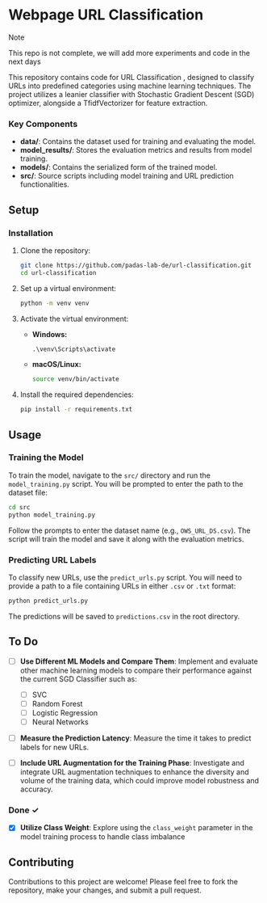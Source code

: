 # Webpage URL Classification

> [!NOTE]  
> This repo is not complete, we will add more experiments and code in the next days

This repository contains code for URL Classification , designed to classify URLs into predefined categories using machine learning techniques. The project utilizes a leanier classifier with Stochastic Gradient Descent (SGD) optimizer, alongside a TfidfVectorizer for feature extraction.


### Key Components

- **data/**: Contains the dataset used for training and evaluating the model.
- **model_results/**: Stores the evaluation metrics and results from model training.
- **models/**: Contains the serialized form of the trained model.
- **src/**: Source scripts including model training and URL prediction functionalities.

## Setup

### Installation

1. Clone the repository:
   ```bash
   git clone https://github.com/padas-lab-de/url-classification.git
   cd url-classification
   ```

2. Set up a virtual environment:
   ```bash
   python -m venv venv
   ```

3. Activate the virtual environment:
   - **Windows:**
     ```cmd
     .\venv\Scripts\activate
     ```
   - **macOS/Linux:**
     ```bash
     source venv/bin/activate
     ```

4. Install the required dependencies:
   ```bash
   pip install -r requirements.txt
   ```

## Usage

### Training the Model

To train the model, navigate to the `src/` directory and run the `model_training.py` script. You will be prompted to enter the path to the dataset file:

```bash
cd src
python model_training.py
```

Follow the prompts to enter the dataset name (e.g., `OWS_URL_DS.csv`). The script will train the model and save it along with the evaluation metrics.

### Predicting URL Labels

To classify new URLs, use the `predict_urls.py` script. You will need to provide a path to a file containing URLs in either `.csv` or `.txt` format:

```bash
python predict_urls.py
```

The predictions will be saved to `predictions.csv` in the root directory.

## To Do
- [ ] **Use Different ML Models and Compare Them**: Implement and evaluate other machine learning models to compare their performance against the current SGD Classifier such as: 
   - [ ] SVC
   - [ ] Random Forest
   - [ ] Logistic Regression
   - [ ] Neural Networks 
  
- [ ] **Measure the Prediction Latency**: Measure the time it takes to predict labels for new URLs.

- [ ] **Include URL Augmentation for the Training Phase**: Investigate and integrate URL augmentation techniques to enhance the diversity and volume of the training data, which could improve model robustness and accuracy.

### Done ✓
- [x] **Utilize Class Weight**: Explore using the `class_weight` parameter in the model training process to handle class imbalance


## Contributing

Contributions to this project are welcome! Please feel free to fork the repository, make your changes, and submit a pull request.
